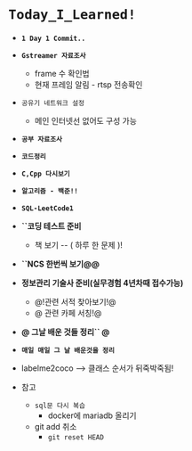 # `Today_I_Learned!`

- **``1 Day 1 Commit..``**
- **``Gstreamer 자료조사``**
  - frame 수 확인법
  - 현재 프레임 알림 - rtsp 전송확인
- ``공유기 네트워크 설정``
  - 메인 인터넷선 없어도 구성 가능
- **``공부 자료조사``**
- **``코드정리``**
- **``C,Cpp 다시보기``**
- **``알고리즘 - 백준!!``**
- **``SQL-LeetCode1``**
- **``코딩 테스트 준비**
  - 책 보기 -- ( 하루 한 문제 )!
- **``NCS 한번씩 보기@@**
- **정보관리 기술사 준비(실무경험 4년차때 접수가능)**
  - @!관련 서적 찾아보기!@
  - @ 관련 카페 서칭!@
- **@ 그날 배운 것들 정리`` @**

- **``매일 매일 그 날 배운것을 정리``**
- labelme2coco --> 클래스 순서가 뒤죽박죽됨!
- 참고
  - ``sql문 다시 복습`` 
    - docker에 mariadb 올리기
  - git add 취소
    - `git reset HEAD`

